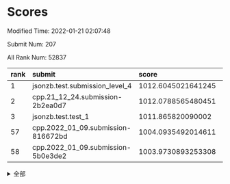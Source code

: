 # Scores

Modified Time: 2022-01-21 02:07:48

Submit Num: 207

All Rank Num: 52837

| rank |               submit               |       score        |       sigma        | pk_num |
| :--- | :--------------------------------- | :----------------- | :----------------- | :----- |
| 1    | jsonzb.test.submission_level_4     | 1012.6045021641245 | 0.8096519079948075 | 1017   |
| 2    | cpp.21_12_24.submission-2b2ea0d7   | 1012.0788565480451 | 0.8011814361709464 | 1018   |
| 3    | jsonzb.test.test_1                 | 1011.865820090002  | 0.78213122367422   | 1018   |
| 57   | cpp.2022_01_09.submission-816672bd | 1004.0935492014611 | 0.7090560032594847 | 1025   |
| 58   | cpp.2022_01_09.submission-5b0e3de2 | 1003.9730893253308 | 0.7253919463448394 | 1023   |


<details>
<summary>全部</summary>

| rank |                 submit                 |       score        |       sigma        | pk_num |
| :--- | :------------------------------------- | :----------------- | :----------------- | :----- |
| 1    | jsonzb.test.submission_level_4         | 1012.6045021641245 | 0.8096519079948075 | 1017   |
| 2    | cpp.21_12_24.submission-2b2ea0d7       | 1012.0788565480451 | 0.8011814361709464 | 1018   |
| 3    | jsonzb.test.test_1                     | 1011.865820090002  | 0.78213122367422   | 1018   |
| 4    | gobigger.level_3.submission_level_3_47 | 1011.833155229358  | 0.7939517006841275 | 1021   |
| 5    | gobigger.level_3.submission_level_3_36 | 1011.826974532352  | 0.7778097776329734 | 1017   |
| 6    | gobigger.level_3.submission_level_3_21 | 1011.797626121584  | 0.7661022334692548 | 1025   |
| 7    | gobigger.level_3.submission_level_3_24 | 1011.148377296444  | 0.7747357637662207 | 1026   |
| 8    | gobigger.level_3.submission_level_3_19 | 1011.0563462522703 | 0.7640672031300944 | 1022   |
| 9    | gobigger.level_3.submission_level_3_45 | 1010.919646384073  | 0.7938930768233592 | 1016   |
| 10   | gobigger.level_3.submission_level_3_22 | 1010.9117746132357 | 0.7704624442156519 | 1021   |
| 11   | gobigger.level_3.submission_level_3_20 | 1010.8051894425146 | 0.7775880535395849 | 1022   |
| 12   | gobigger.level_3.submission_level_3_32 | 1010.7439254096952 | 0.7809105794236773 | 1026   |
| 13   | gobigger.level_3.submission_level_3_11 | 1010.7245017346369 | 0.7898768536737607 | 1022   |
| 14   | gobigger.level_3.submission_level_3_48 | 1010.6339665462863 | 0.7765008815202129 | 1026   |
| 15   | gobigger.level_3.submission_level_3_35 | 1010.6024026025118 | 0.7812236022630662 | 1022   |
| 16   | gobigger.level_3.submission_level_3_49 | 1010.226626998808  | 0.7759378999680898 | 1021   |
| 17   | gobigger.level_3.submission_level_3_28 | 1010.213489709512  | 0.762176829322492  | 1027   |
| 18   | gobigger.level_3.submission_level_3_25 | 1010.1937029527049 | 0.7655000775802068 | 1020   |
| 19   | gobigger.level_3.submission_level_3_42 | 1010.1761872436658 | 0.79272705576054   | 1021   |
| 20   | gobigger.level_3.submission_level_3_40 | 1010.1480209232053 | 0.7574512438218871 | 1021   |
| 21   | gobigger.level_3.submission_level_3_13 | 1010.0648904136464 | 0.7827739462487069 | 1020   |
| 22   | gobigger.level_3.submission_level_3_29 | 1010.0415116369563 | 0.7486882337791092 | 1019   |
| 23   | gobigger.level_3.submission_level_3_38 | 1009.9739499693933 | 0.7776675426300559 | 1020   |
| 24   | gobigger.level_3.submission_level_3_8  | 1009.965998869775  | 0.7457397715811118 | 1020   |
| 25   | gobigger.level_3.submission_level_3_34 | 1009.9048485855438 | 0.791038897158388  | 1017   |
| 26   | gobigger.level_3.submission_level_3_3  | 1009.8463946235943 | 0.7542630191465923 | 1022   |
| 27   | gobigger.level_3.submission_level_3_6  | 1009.7343804685252 | 0.7519356849262216 | 1024   |
| 28   | gobigger.level_3.submission_level_3_1  | 1009.6616087094914 | 0.7472931518656399 | 1022   |
| 29   | gobigger.level_3.submission_level_3_16 | 1009.5884693561284 | 0.7317556209096538 | 1021   |
| 30   | gobigger.level_3.submission_level_3_26 | 1009.573303400436  | 0.7464002942906153 | 1024   |
| 31   | gobigger.level_3.submission_level_3_14 | 1009.5569376045106 | 0.7525090346328125 | 1019   |
| 32   | gobigger.level_3.submission_level_3_17 | 1009.5568943259885 | 0.750672428447305  | 1021   |
| 33   | gobigger.level_3.submission_level_3_10 | 1009.5531236826238 | 0.7494252411975252 | 1022   |
| 34   | gobigger.level_3.submission_level_3_41 | 1009.5203084570265 | 0.7454298257957754 | 1022   |
| 35   | gobigger.level_3.submission_level_3_27 | 1009.4779422455981 | 0.7422161601618642 | 1016   |
| 36   | gobigger.level_3.submission_level_3_37 | 1009.441599022506  | 0.7574948867759573 | 1018   |
| 37   | gobigger.level_3.submission_level_3_30 | 1009.4062668337924 | 0.739607224232282  | 1019   |
| 38   | gobigger.level_3.submission_level_3_9  | 1009.382462086631  | 0.7663672482865572 | 1019   |
| 39   | gobigger.level_3.submission_level_3_7  | 1009.3524418170095 | 0.743899819463686  | 1023   |
| 40   | gobigger.level_3.submission_level_3_2  | 1009.3244639775979 | 0.7490856654413731 | 1021   |
| 41   | gobigger.level_3.submission_level_3_46 | 1009.3140287732892 | 0.7556444572528019 | 1023   |
| 42   | gobigger.level_3.submission_level_3_5  | 1009.311098522051  | 0.7452020868792891 | 1022   |
| 43   | gobigger.level_3.submission_level_3_43 | 1009.236259483807  | 0.7570895178319085 | 1020   |
| 44   | gobigger.level_3.submission_level_3_23 | 1009.2261487574837 | 0.7630279022256214 | 1020   |
| 45   | gobigger.level_3.submission_level_3_18 | 1009.0902202583117 | 0.7684126936162154 | 1024   |
| 46   | gobigger.level_3.submission_level_3_44 | 1009.0621770486792 | 0.7527803879832228 | 1022   |
| 47   | gobigger.level_3.submission_level_3_0  | 1009.021038624776  | 0.7538699615429061 | 1020   |
| 48   | gobigger.level_3.submission_level_3_12 | 1008.9749210393575 | 0.7413779767058439 | 1020   |
| 49   | gobigger.level_3.submission_level_3_31 | 1008.9575512940561 | 0.7520877841026115 | 1017   |
| 50   | gobigger.level_3.submission_level_3_15 | 1008.8201314195301 | 0.7455093727551333 | 1021   |
| 51   | gobigger.level_3.submission_level_3_33 | 1008.6641271321387 | 0.7483037463590964 | 1022   |
| 52   | gobigger.level_3.submission_level_3_4  | 1008.3975520467694 | 0.7594151544766711 | 1019   |
| 53   | gobigger.level_3.submission_level_3_39 | 1008.2289884329826 | 0.7551423703161904 | 1017   |
| 54   | gobigger.level_1.submission_level_1_29 | 1005.1669445769028 | 0.7188971654994611 | 1020   |
| 55   | gobigger.level_1.submission_level_1_12 | 1004.7787331331881 | 0.7117942336577616 | 1023   |
| 56   | gobigger.level_1.submission_level_1_9  | 1004.2580671006262 | 0.7191645649817032 | 1025   |
| 57   | cpp.2022_01_09.submission-816672bd     | 1004.0935492014611 | 0.7090560032594847 | 1025   |
| 58   | cpp.2022_01_09.submission-5b0e3de2     | 1003.9730893253308 | 0.7253919463448394 | 1023   |
| 59   | gobigger.level_1.submission_level_1_30 | 1003.972284900136  | 0.719718437892602  | 1017   |
| 60   | gobigger.level_1.submission_level_1_17 | 1003.958026978829  | 0.7239847980724244 | 1019   |
| 61   | gobigger.level_1.submission_level_1_40 | 1003.8959318148015 | 0.7074671169457983 | 1015   |
| 62   | gobigger.level_1.submission_level_1_7  | 1003.8715314948995 | 0.7122605799363153 | 1023   |
| 63   | gobigger.level_1.submission_level_1_23 | 1003.8567465946392 | 0.7263631960880795 | 1024   |
| 64   | gobigger.level_1.submission_level_1_5  | 1003.8553438285453 | 0.7210284413757444 | 1020   |
| 65   | gobigger.level_1.submission_level_1_27 | 1003.8550188634098 | 0.7189824606495355 | 1023   |
| 66   | gobigger.level_1.submission_level_1_8  | 1003.7324493803859 | 0.7151224036396127 | 1017   |
| 67   | gobigger.level_1.submission_level_1_34 | 1003.6618761537168 | 0.7172357881688685 | 1016   |
| 68   | gobigger.level_1.submission_level_1_20 | 1003.6283796030716 | 0.7175434984310057 | 1019   |
| 69   | gobigger.level_1.submission_level_1_24 | 1003.541997625217  | 0.7147919144399845 | 1022   |
| 70   | gobigger.level_1.submission_level_1_18 | 1003.5396569569233 | 0.7181385706680806 | 1019   |
| 71   | gobigger.level_1.submission_level_1_25 | 1003.5226830519748 | 0.7186691708678692 | 1022   |
| 72   | gobigger.level_1.submission_level_1_16 | 1003.4917880289752 | 0.719028765872461  | 1019   |
| 73   | gobigger.level_1.submission_level_1_46 | 1003.4517323086618 | 0.7085838576204045 | 1025   |
| 74   | gobigger.level_1.submission_level_1_49 | 1003.4246640532343 | 0.7059675883626225 | 1020   |
| 75   | gobigger.level_1.submission_level_1_41 | 1003.3219697214377 | 0.7280348647853284 | 1026   |
| 76   | gobigger.level_1.submission_level_1_28 | 1003.3170824600808 | 0.71532297600985   | 1019   |
| 77   | gobigger.level_1.submission_level_1_38 | 1003.2966846073292 | 0.7101099113453699 | 1023   |
| 78   | gobigger.level_1.submission_level_1_26 | 1003.2278215497944 | 0.7160296802991355 | 1024   |
| 79   | gobigger.level_1.submission_level_1_4  | 1003.2135014913013 | 0.7232388938799555 | 1019   |
| 80   | gobigger.level_1.submission_level_1_33 | 1003.193030712626  | 0.7084620838781204 | 1019   |
| 81   | gobigger.level_1.submission_level_1_14 | 1003.1702467014953 | 0.7166995085518111 | 1024   |
| 82   | gobigger.level_1.submission_level_1_2  | 1003.1110584599764 | 0.7165722654703249 | 1025   |
| 83   | gobigger.level_1.submission_level_1_36 | 1003.1024960915162 | 0.7229689890878209 | 1014   |
| 84   | gobigger.level_1.submission_level_1_3  | 1002.9946530386255 | 0.7050519010136352 | 1018   |
| 85   | gobigger.level_1.submission_level_1_10 | 1002.9181046896656 | 0.7238368133859168 | 1028   |
| 86   | gobigger.level_1.submission_level_1_44 | 1002.9125155103792 | 0.7208411519658925 | 1021   |
| 87   | gobigger.level_1.submission_level_1_19 | 1002.8863031703279 | 0.7093075909137746 | 1020   |
| 88   | gobigger.level_1.submission_level_1_6  | 1002.8276539202542 | 0.711629042072661  | 1022   |
| 89   | gobigger.level_1.submission_level_1_43 | 1002.821022725559  | 0.7155756213435149 | 1022   |
| 90   | gobigger.level_1.submission_level_1_15 | 1002.6880512175034 | 0.7216854447161106 | 1022   |
| 91   | gobigger.level_1.submission_level_1_1  | 1002.6348154032819 | 0.7226248424608434 | 1024   |
| 92   | gobigger.level_1.submission_level_1_31 | 1002.5830728223841 | 0.6995982846299371 | 1017   |
| 93   | gobigger.level_1.submission_level_1_39 | 1002.5629424024828 | 0.712903780589803  | 1022   |
| 94   | gobigger.level_1.submission_level_1_0  | 1002.505353040609  | 0.7111721656173015 | 1025   |
| 95   | gobigger.level_1.submission_level_1_42 | 1002.4795164084463 | 0.7037251593369754 | 1026   |
| 96   | gobigger.level_1.submission_level_1_47 | 1002.4561473242051 | 0.7178094816506116 | 1019   |
| 97   | gobigger.level_1.submission_level_1_21 | 1002.3465788736161 | 0.7177186901793009 | 1023   |
| 98   | gobigger.level_1.submission_level_1_32 | 1002.1788481079425 | 0.70397550761258   | 1021   |
| 99   | gobigger.level_1.submission_level_1_13 | 1002.1571513216962 | 0.7159056307476422 | 1019   |
| 100  | gobigger.level_1.submission_level_1_35 | 1002.0535966749187 | 0.7134129172527305 | 1026   |
| 101  | gobigger.level_1.submission_level_1_11 | 1001.971344279285  | 0.7104486985530886 | 1018   |
| 102  | gobigger.level_1.submission_level_1_48 | 1001.9610538501321 | 0.7122719716118078 | 1021   |
| 103  | gobigger.level_1.submission_level_1_22 | 1001.9250250003225 | 0.7157846736125081 | 1022   |
| 104  | gobigger.level_1.submission_level_1_45 | 1001.8786713137547 | 0.7129604330508826 | 1018   |
| 105  | gobigger.level_1.submission_level_1_37 | 1001.8252563900254 | 0.7145593921290407 | 1018   |
| 106  | gobigger.random.submission_random_24   | 997.3761057247282  | 0.7110615437560177 | 1021   |
| 107  | gobigger.random.submission_random_20   | 997.1625811522176  | 0.7104515492134071 | 1020   |
| 108  | gobigger.random.submission_random_36   | 996.8682125134621  | 0.7223092218729342 | 1027   |
| 109  | gobigger.random.submission_random_38   | 996.829808122407   | 0.7208565365268321 | 1021   |
| 110  | gobigger.random.submission_random_6    | 996.7594404390733  | 0.7212404403285139 | 1021   |
| 111  | gobigger.random.submission_random_9    | 996.6195782046767  | 0.7084479813775586 | 1021   |
| 112  | gobigger.random.submission_random_11   | 996.58291866       | 0.7095654591390348 | 1020   |
| 113  | gobigger.random.submission_random_26   | 996.4858098443971  | 0.7091023983584146 | 1023   |
| 114  | gobigger.random.submission_random_32   | 996.4327910094416  | 0.7088249190842931 | 1020   |
| 115  | gobigger.random.submission_random_10   | 996.4245935894844  | 0.7244119332412249 | 1021   |
| 116  | gobigger.random.submission_random_4    | 996.4130511674539  | 0.7085478942823619 | 1016   |
| 117  | gobigger.random.submission_random_47   | 996.336831488496   | 0.6941104924084982 | 1021   |
| 118  | gobigger.random.submission_random_13   | 996.3144181003726  | 0.6980528580886302 | 1017   |
| 119  | gobigger.random.submission_random_2    | 996.3116323032308  | 0.7068524215034461 | 1026   |
| 120  | gobigger.random.submission_random_41   | 996.2958791421764  | 0.7048097447139917 | 1023   |
| 121  | gobigger.random.submission_random_18   | 996.2152477082403  | 0.7131540917313696 | 1023   |
| 122  | gobigger.random.submission_random_17   | 996.1692860489534  | 0.7023896095005097 | 1020   |
| 123  | gobigger.random.submission_random_42   | 996.1486089869462  | 0.7155370681608652 | 1019   |
| 124  | gobigger.random.submission_random_14   | 996.1013302347698  | 0.7064716538576481 | 1015   |
| 125  | gobigger.random.submission_random_37   | 996.0765379076975  | 0.7038710015207421 | 1022   |
| 126  | gobigger.random.submission_random_48   | 996.0428159784589  | 0.707431200537337  | 1019   |
| 127  | gobigger.random.submission_random_3    | 996.0351830126037  | 0.7133259878598608 | 1020   |
| 128  | gobigger.random.submission_random_16   | 996.0131714526834  | 0.7142816380470832 | 1020   |
| 129  | gobigger.random.submission_random_40   | 995.9971143965707  | 0.7039691769257735 | 1022   |
| 130  | gobigger.random.submission_random_46   | 995.982969473773   | 0.7132145310078107 | 1023   |
| 131  | gobigger.random.submission_random_5    | 995.9261086503751  | 0.7006096210878089 | 1021   |
| 132  | gobigger.random.submission_random_45   | 995.9254603660066  | 0.7062928101060972 | 1024   |
| 133  | gobigger.random.submission_random_33   | 995.9085628091699  | 0.7069333729698979 | 1019   |
| 134  | gobigger.random.submission_random_30   | 995.8761567900121  | 0.7079897362908772 | 1018   |
| 135  | gobigger.random.submission_random_44   | 995.857445353715   | 0.7211381774088053 | 1024   |
| 136  | gobigger.random.submission_random_25   | 995.853564312948   | 0.723842251429278  | 1023   |
| 137  | gobigger.random.submission_random_15   | 995.8459677443329  | 0.7075383476496    | 1022   |
| 138  | gobigger.random.submission_random_27   | 995.832538044254   | 0.7078695418076859 | 1021   |
| 139  | gobigger.random.submission_random_23   | 995.8243346534688  | 0.7134743355851493 | 1020   |
| 140  | gobigger.random.submission_random_22   | 995.817288333141   | 0.7097946789992583 | 1021   |
| 141  | gobigger.random.submission_random_35   | 995.7961310263933  | 0.7152647640714392 | 1022   |
| 142  | gobigger.random.submission_random_0    | 995.775345135564   | 0.7055162724923035 | 1019   |
| 143  | gobigger.random.submission_random_7    | 995.6717874832818  | 0.7218805074083376 | 1021   |
| 144  | gobigger.random.submission_random_28   | 995.5830524842966  | 0.7107640332259488 | 1020   |
| 145  | gobigger.random.submission_random_29   | 995.5664683316708  | 0.7062986444861692 | 1025   |
| 146  | gobigger.random.submission_random_19   | 995.4822149351023  | 0.7052956764125198 | 1021   |
| 147  | gobigger.random.submission_random_12   | 995.4206962161655  | 0.7176864670245867 | 1025   |
| 148  | gobigger.random.submission_random_31   | 995.4096070171179  | 0.7021940557230414 | 1023   |
| 149  | gobigger.random.submission_random_1    | 995.2572058209794  | 0.7037793790273689 | 1020   |
| 150  | gobigger.random.submission_random_49   | 995.1199547754321  | 0.7147219863696468 | 1023   |
| 151  | gobigger.random.submission_random_43   | 995.0349677559062  | 0.7105360318726416 | 1025   |
| 152  | gobigger.random.submission_random_21   | 994.942104628463   | 0.7161273242880851 | 1018   |
| 153  | gobigger.random.submission_random_39   | 994.9130830318131  | 0.7187623970976562 | 1021   |
| 154  | gobigger.random.submission_random_34   | 994.5920565722497  | 0.712854587269154  | 1022   |
| 155  | gobigger.random.submission_random_8    | 994.3257297198423  | 0.7191486556131755 | 1020   |
| 156  | gobigger.level_2.submission_level_2_11 | 994.2859737310791  | 0.7211834179991654 | 1022   |
| 157  | gobigger.level_2.submission_level_2_2  | 993.8163659894278  | 0.7435196462653594 | 1018   |
| 158  | gobigger.level_2.submission_level_2_44 | 993.7473459958646  | 0.7295027336164441 | 1018   |
| 159  | gobigger.level_2.submission_level_2_34 | 993.4457988978468  | 0.7420775044258727 | 1025   |
| 160  | gobigger.level_2.submission_level_2_5  | 993.4313512076117  | 0.7380790122818945 | 1018   |
| 161  | gobigger.level_2.submission_level_2_19 | 993.1351683802026  | 0.7453203224435484 | 1020   |
| 162  | gobigger.level_2.submission_level_2_25 | 993.0594400716053  | 0.7264056367541537 | 1019   |
| 163  | gobigger.level_2.submission_level_2_13 | 992.9192623995635  | 0.7381364273433645 | 1028   |
| 164  | gobigger.level_2.submission_level_2_18 | 992.8566386697469  | 0.7349110914065852 | 1022   |
| 165  | gobigger.level_2.submission_level_2_28 | 992.8533596943529  | 0.743370082636139  | 1018   |
| 166  | gobigger.level_2.submission_level_2_49 | 992.8083131002724  | 0.7387143439932162 | 1019   |
| 167  | gobigger.level_2.submission_level_2_46 | 992.8009267125274  | 0.7341746861761788 | 1017   |
| 168  | gobigger.level_2.submission_level_2_29 | 992.7374367610386  | 0.7450228121566279 | 1023   |
| 169  | gobigger.level_2.submission_level_2_31 | 992.6808899428991  | 0.7615540303376337 | 1017   |
| 170  | gobigger.level_2.submission_level_2_7  | 992.6807944960613  | 0.7420076053343716 | 1021   |
| 171  | gobigger.level_2.submission_level_2_22 | 992.633061108092   | 0.7416655436288303 | 1016   |
| 172  | gobigger.level_2.submission_level_2_10 | 992.5409306786122  | 0.7393243926095392 | 1020   |
| 173  | gobigger.level_2.submission_level_2_47 | 992.54016246718    | 0.7394729553418053 | 1023   |
| 174  | gobigger.level_2.submission_level_2_20 | 992.4439972413262  | 0.744424407617741  | 1020   |
| 175  | gobigger.level_2.submission_level_2_4  | 992.3659051118483  | 0.7366016893002106 | 1020   |
| 176  | gobigger.level_2.submission_level_2_14 | 992.2988583080815  | 0.7476734454893883 | 1018   |
| 177  | gobigger.level_2.submission_level_2_23 | 992.2819129845342  | 0.7555476207416688 | 1025   |
| 178  | gobigger.level_2.submission_level_2_3  | 992.2350023857979  | 0.733992214703765  | 1024   |
| 179  | gobigger.level_2.submission_level_2_1  | 992.2055282781665  | 0.7424244900501814 | 1025   |
| 180  | gobigger.level_2.submission_level_2_43 | 992.1844527217758  | 0.7455105124187684 | 1019   |
| 181  | gobigger.level_2.submission_level_2_33 | 992.1795959284736  | 0.7476072478701232 | 1022   |
| 182  | gobigger.level_2.submission_level_2_16 | 992.1320922119569  | 0.7530212404903495 | 1016   |
| 183  | gobigger.level_2.submission_level_2_8  | 992.0432783132115  | 0.7413772211253704 | 1018   |
| 184  | gobigger.level_2.submission_level_2_27 | 991.9026022092467  | 0.7458610337922768 | 1022   |
| 185  | gobigger.level_2.submission_level_2_36 | 991.8793187042822  | 0.7533551548217197 | 1025   |
| 186  | gobigger.level_2.submission_level_2_9  | 991.8419994847658  | 0.7421831467238811 | 1023   |
| 187  | gobigger.level_2.submission_level_2_24 | 991.8019788754825  | 0.7428422895196836 | 1021   |
| 188  | gobigger.level_2.submission_level_2_0  | 991.7302698028498  | 0.7556542628214465 | 1020   |
| 189  | gobigger.level_2.submission_level_2_21 | 991.7261097916379  | 0.7645608725835968 | 1024   |
| 190  | gobigger.level_2.submission_level_2_6  | 991.6364832630763  | 0.7428067145305719 | 1020   |
| 191  | gobigger.level_2.submission_level_2_32 | 991.603743440666   | 0.7497688959004126 | 1018   |
| 192  | gobigger.level_2.submission_level_2_15 | 991.5795164728371  | 0.7441621866393863 | 1021   |
| 193  | gobigger.level_2.submission_level_2_45 | 991.5753903144791  | 0.7576559206020096 | 1024   |
| 194  | gobigger.level_2.submission_level_2_26 | 991.5258041350053  | 0.7438185004871501 | 1017   |
| 195  | gobigger.level_2.submission_level_2_30 | 991.4942031338737  | 0.7502334305532269 | 1022   |
| 196  | gobigger.level_2.submission_level_2_12 | 991.4703015289887  | 0.7550394816642252 | 1024   |
| 197  | gobigger.level_2.submission_level_2_40 | 991.3983787215249  | 0.733603482238537  | 1023   |
| 198  | gobigger.level_2.submission_level_2_41 | 991.3635277412669  | 0.7350632107183995 | 1018   |
| 199  | gobigger.level_2.submission_level_2_39 | 991.18978623559    | 0.7503881576978609 | 1025   |
| 200  | gobigger.level_2.submission_level_2_35 | 991.0705001314053  | 0.7707912823061025 | 1018   |
| 201  | gobigger.level_2.submission_level_2_48 | 991.0634834019182  | 0.753247663255347  | 1024   |
| 202  | gobigger.level_2.submission_level_2_17 | 991.0533346492823  | 0.7471850034326508 | 1018   |
| 203  | gobigger.level_2.submission_level_2_37 | 990.7945442777344  | 0.7400593506196399 | 1017   |
| 204  | gobigger.level_2.submission_level_2_42 | 990.5459929278273  | 0.7658869513402278 | 1021   |
| 205  | gobigger.level_2.submission_level_2_38 | 989.6255709943287  | 0.7853423124473825 | 1025   |
| 206  | gobigger.none.submission_none_0        | 979.146696398277   | 1.24591859466052   | 1024   |
| 207  | gobigger.none.submission_none_1        | 977.4212376124337  | 1.29806519755106   | 1021   |

</details>